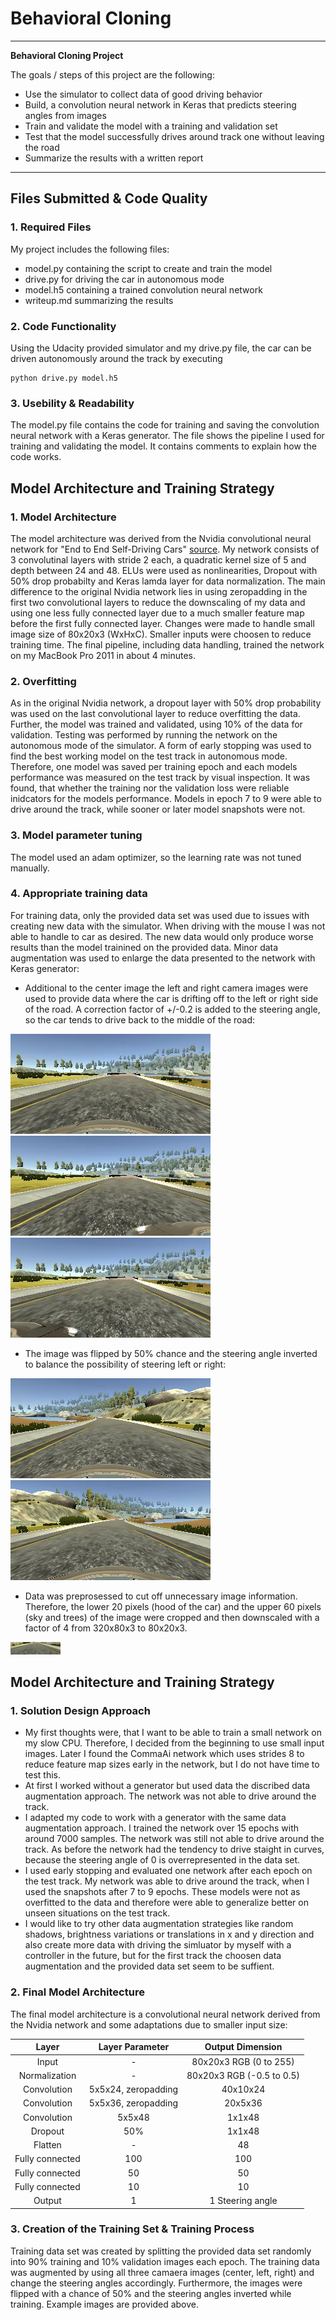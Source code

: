 # **Behavioral Cloning** 

---

**Behavioral Cloning Project**

The goals / steps of this project are the following:
* Use the simulator to collect data of good driving behavior
* Build, a convolution neural network in Keras that predicts steering angles from images
* Train and validate the model with a training and validation set
* Test that the model successfully drives around track one without leaving the road
* Summarize the results with a written report

---

[//]: # (Image References)

[image0]: ./examples/test_aug.png "Image preprocessed"
[image1]: ./examples/test_clr.png "Original"
[image2]: ./examples/test_clr_flip.png "Flipped Version"
[image3]: ./examples/center_2016_12_01_13_32_43_154.jpg "Center Image"
[image4]: ./examples/left_2016_12_01_13_32_43_154.jpg "Left Image"
[image5]: ./examples/right_2016_12_01_13_32_43_154.jpg "Right Image"

## Files Submitted & Code Quality

### 1. Required Files

My project includes the following files:
* model.py containing the script to create and train the model
* drive.py for driving the car in autonomous mode
* model.h5 containing a trained convolution neural network 
* writeup.md summarizing the results

### 2. Code Functionality
Using the Udacity provided simulator and my drive.py file, the car can be driven autonomously around the track by executing 

```
python drive.py model.h5
```

### 3. Usebility & Readability

The model.py file contains the code for training and saving the convolution neural network with a Keras generator. The file shows the pipeline I used for training and validating the model. It contains comments to explain how the code works.

## Model Architecture and Training Strategy

### 1. Model Architecture

The model architecture was derived from the Nvidia convolutional neural network for "End to End Self-Driving Cars" [source](https://arxiv.org/pdf/1604.07316v1.pdf). 
My network consists of 3 convolutinal layers with stride 2 each, a quadratic kernel size of 5 and depth between 24 and 48. ELUs were used as nonlinearities, Dropout with 50% drop probabilty and Keras lamda layer for data normalization.
The main difference to the original Nvidia network lies in using zeropadding in the first two convolutional layers to reduce the downscaling of my data and using one less fully connected layer due to a much smaller feature map before the first fully connected layer. 
Changes were made to handle small image size of 80x20x3 (WxHxC). Smaller inputs were choosen to reduce training time. The final pipeline, including data handling, trained the network on my MacBook Pro 2011 in about 4 minutes.

### 2. Overfitting

As in the original Nvidia network, a dropout layer with 50% drop probability was used on the last convolutional layer to reduce overfitting the data. Further, the model was trained and validated, using 10% of the data for validation. Testing was performed by running the network on the autonomous mode of the simulator.
A form of early stopping was used to find the best working model on the test track in autonomous mode. Therefore, one model was saved per training epoch and each models performance was measured on the test track by visual inspection. It was found, that whether the training nor the validation loss were reliable inidcators for the models performance. Models in epoch 7 to 9 were able to drive around the track, while sooner or later model snapshots were not.

### 3. Model parameter tuning

The model used an adam optimizer, so the learning rate was not tuned manually.

### 4. Appropriate training data

For training data, only the provided data set was used due to issues with creating new data with the simulator. When driving with the mouse I was not able to handle to car as desired. The new data would only produce worse results than the model trainined on the provided data.
Minor data augmentation was used to enlarge the data presented to the network with Keras generator:
* Additional to the center image the left and right camera images were used to provide data where the car is drifting off to the left or right side of the road. A correction factor of +/-0.2 is added to the steering angle, so the car tends to drive back to the middle of the road:

![alt text][image3] ![alt text][image4] ![alt text][image5]

* The image was flipped by 50% chance and the steering angle inverted to balance the possibility of steering left or right:

![alt text][image1] ![alt text][image2]

* Data was preprosessed to cut off unnecessary image information. Therefore, the lower 20 pixels (hood of the car) and the upper 60 pixels (sky and trees) of the image were cropped and then downscaled with a factor of 4 from 320x80x3 to 80x20x3.

![alt text][image0]

## Model Architecture and Training Strategy

### 1. Solution Design Approach

* My first thoughts were, that I want to be able to train a small network on my slow CPU. Therefore, I decided from the beginning to use small input images. Later I found the CommaAi network which uses strides 8 to reduce feature map sizes early in the network, but I do not have time to test this.
* At first I worked without a generator but used data the discribed data augmentation approach. The network was not able to drive around the track.
* I adapted my code to work with a generator with the same data augmentation approach. I trained the network over 15 epochs with around 7000 samples. The network was still not able to drive around the track. As before the network had the tendency to drive staight in curves, because the steering angle of 0 is overrepresented in the data set.
* I used early stopping and evaluated one network after each epoch on the test track. My network was able to drive around the track, when I used the snapshots after 7 to 9 epochs. These models were not as overfitted to the data and therefore were able to generalize better on unseen situations on the test track.
* I would like to try other data augmentation strategies like random shadows, brightness variations or translations in x and y direction and also create more data with driving the simluator by myself with a controller in the future, but for the first track the choosen data augmentation and the provided data set seem to be suffient.

### 2. Final Model Architecture

The final model architecture is a convolutional neural network derived from the Nvidia network and some adaptations due to smaller input size:

| Layer         		| Layer Parameter                |     Output Dimension     	        					| 
|:---------------------:|:---------------------:|:---------------------------------------------:|
| Input         		| -     | 80x20x3 RGB (0 to 255) 							| 
| Normalization   	    | -     | 80x20x3 RGB (-0.5 to 0.5)	|
| Convolution           | 5x5x24, zeropadding| 40x10x24											|
| Convolution           | 5x5x36, zeropadding| 20x5x36 			|
| Convolution           | 5x5x48| 1x1x48      									|
| Dropout               | 50%   | 1x1x48        									|
| Flatten 				| -     | 48        									|
| Fully connected		| 100   | 100											|
| Fully connected       | 50    | 50										|
| Fully connected 	    | 10    | 10				|
| Output				| 1     | 1 Steering angle										|

### 3. Creation of the Training Set & Training Process

Training data set was created by splitting the provided data set randomly into 90% training and 10% validation images each epoch. The training data was augmented by using all three camaera images (center, left, right) and change the steering angles accordingly. Furthermore, the images were flipped with a chance of 50% and the steering angles inverted while training. Example images are provided above.
